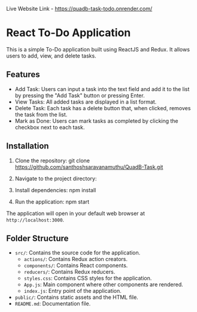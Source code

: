 Live Website Link - https://quadb-task-todo.onrender.com/

# React To-Do Application

This is a simple To-Do application built using ReactJS and Redux. It allows users to add, view, and delete tasks.

## Features

- Add Task: Users can input a task into the text field and add it to the list by pressing the "Add Task" button or pressing Enter.
- View Tasks: All added tasks are displayed in a list format.
- Delete Task: Each task has a delete button that, when clicked, removes the task from the list.
- Mark as Done: Users can mark tasks as completed by clicking the checkbox next to each task.

## Installation

1. Clone the repository:
git clone https://github.com/santhoshsaravanamuthu/QuadB-Task.git

2. Navigate to the project directory:

3. Install dependencies:
npm install

4. Run the application:
npm start

The application will open in your default web browser at `http://localhost:3000`.

## Folder Structure

- `src/`: Contains the source code for the application.
  - `actions/`: Contains Redux action creators.
  - `components/`: Contains React components.
  - `reducers/`: Contains Redux reducers.
  - `styles.css`: Contains CSS styles for the application.
  - `App.js`: Main component where other components are rendered.
  - `index.js`: Entry point of the application.
- `public/`: Contains static assets and the HTML file.
- `README.md`: Documentation file.
